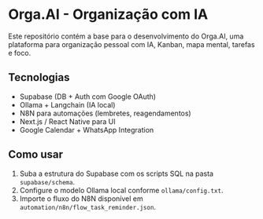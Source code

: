 # Orga.AI - Organização com IA

Este repositório contém a base para o desenvolvimento do Orga.AI, uma plataforma para organização pessoal com IA, Kanban, mapa mental, tarefas e foco.

## Tecnologias
- Supabase (DB + Auth com Google OAuth)
- Ollama + Langchain (IA local)
- N8N para automações (lembretes, reagendamentos)
- Next.js / React Native para UI
- Google Calendar + WhatsApp Integration

## Como usar
1. Suba a estrutura do Supabase com os scripts SQL na pasta `supabase/schema`.
2. Configure o modelo Ollama local conforme `ollama/config.txt`.
3. Importe o fluxo do N8N disponível em `automation/n8n/flow_task_reminder.json`.